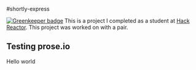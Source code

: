 #shortly-express

[![Greenkeeper badge](https://badges.greenkeeper.io/wwwillchen/shortly-express.svg)](https://greenkeeper.io/)
This is a project I completed as a student at [Hack Reactor](http://hackreactor.com). This project was worked on with a pair.

## Testing prose.io
Hello world
